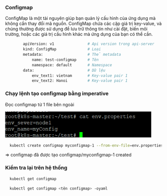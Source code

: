 ### Configmap

ConfigMap là một tài nguyên giúp bạn quản lý cấu hình của ứng dụng mà không cần thay đổi mã nguồn. ConfigMap chứa các cặp giá trị key-value, và chúng thường được sử dụng để lưu trữ thông tin như cài đặt, biến môi trường, hoặc các giá trị cấu hình khác mà ứng dụng của bạn có thể cần.

```bash
        apiVersion: v1               # Api version trong api-server
        kind: ConfigMap              # Loại
        metadata:                    # Thẻ metadata
            name: test-configmap     # Tên
            namespace: default       # Namespace
        data:                        # Dữ lệu
            env_text1: vietnam       # Key-value pair 1
            env_text2: Hanoi         # Key-value pair 1
```


### Chạy lệnh tạo configmap bằng imperative
Đọc configmap từ 1 file bên ngoài

![Alt text](/image/image-1.png)
```bash
  kubectl create configmap myconfigmap-1 --from-env-file=env.properties
```

=> configmap đã được tạo configmap/myconfigmap-1 created

### Kiểm tra lại trên hệ thống

```bash
  kubectl get configmap
```

```bash
  kubectl get configmap <tên configmap> -oyaml
```
